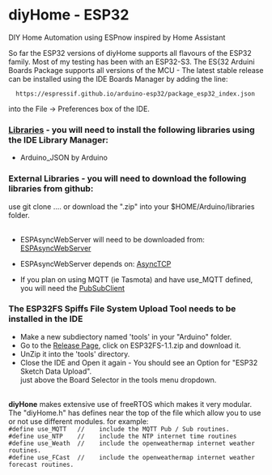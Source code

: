 # diyHome - ESP32
DIY Home Automation using ESPnow inspired by Home Assistant

So far the ESP32 versions of diyHome supports all flavours of the ESP32 family.  Most of my testing has been with an ESP32-S3.  The ES{32 Arduini Boards Package supports all versions of the MCU - The latest stable release can be installed using the IDE Boards Manager by adding the line:

      https://espressif.github.io/arduino-esp32/package_esp32_index.json

into the File -> Preferences box of the IDE.

### <u>Libraries</u> - you will need to install the following libraries using the IDE Library Manager:
<ul><li>Arduino_JSON  by Arduino</li></ul>

<h3>External Libraries - you will need to download the following libraries from github:</h3>
use git clone ....  or download the ".zip" into your $HOME/Arduino/libraries folder.<br><br>
<ul><li>ESPAsyncWebServer will need to be downloaded from: <a href="https://github.com/me-no-dev/ESPAsyncWebServer" target="_blank">ESPAsyncWebServer</a></li></ul>
<ul><li>ESPAsyncWebServer depends on: <a href="https://github.com/me-no-dev/AsyncTCP" target="_blank"> AsyncTCP</a></li></ul>
<ul><li>If you plan on using MQTT (ie Tasmota) and have use_MQTT defined, you will need the <a href="https://github.com/knolleary/pubsubclient/archive/refs/tags/v2.8.zip" target="_blank">PubSubClient</a></li></ul>
<h3>The ESP32FS Spiffs File System Upload Tool needs to be installed in the IDE</h3>
<ul><li>Make a new subdiectory named 'tools' in your "Arduino" folder.</li>
<li>Go to the <a href=https://github.com/me-no-dev/arduino-esp32fs-plugin/releases/>Release Page</a>, click on ESP32FS-1.1.zip and download it.
<li>UnZip it into the 'tools' directory.</li>
<li>Close the IDE and Open it again - You should see an Option for "ESP32 Sketch Data Upload".<br>
just above the Board Selector in the tools menu dropdown.</li>
</ul><br>
<b>diyHone</b> makes extensive use of freeRTOS which makes it very modular.  The "diyHome.h" has defines near the top of the file which allow you to use or not use different modules.   for example:

<code>
#define use_MQTT   //    include the MQTT Pub / Sub routines.
#define use_NTP    //    include the NTP internet time routines
#define use_Weath  //    include the openweathermap internet weather routines.
#define use_FCast  //    include the openweathermap internet weather forecast routines.
</code>
